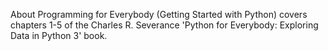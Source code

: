 About
Programming for Everybody (Getting Started with Python) covers chapters 1-5 of the Charles R. Severance 'Python for Everybody: Exploring Data in Python 3' book.
